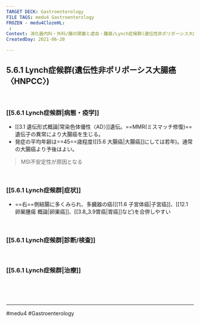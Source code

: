 ```yaml
---
TARGET DECK: Gastroenterology
FILE TAGS: medu4 Gastroenterology
FROZEN - medu4ClozeHL:
 : 
Context: 消化器内科・外科/腸の閉塞と虚血・腫瘍/Lynch症候群(遺伝性非ポリポーシス大腸癌〈HNPCC〉)
CreatedDay: 2021-06-20

---
```


## 5.6.1 Lynch症候群(遺伝性非ポリポーシス大腸癌〈HNPCC〉)

<br>

### [[5.6.1 Lynch症候群|病態・疫学]]
* [[3.1 遺伝形式概論|常染色体優性〈AD〉]]遺伝。==MMR(ミスマッチ修復)==遺伝子の異常により大腸癌を生じる。 
* 発症の平均年齢は==45==歳程度([[5.6 大腸癌|大腸癌]]にしては若年)。通常の大腸癌より予後はよい。
>MSI不安定性が原因となる
<!--ID: 1631084369945-->


<br>

### [[5.6.1 Lynch症候群|症状]]
* ==右==側結腸に多くみられ、多臓器の癌([[11.6 子宮体癌|子宮癌]]、[[12.1 卵巣腫瘍 概論|卵巣癌]]、[[3.8_3.9胃癌|胃癌]]など)を合併しやすい
<!--ID: 1624766942505-->


<br>

### [[5.6.1 Lynch症候群|診断/検査]]


<br>

### [[5.6.1 Lynch症候群|治療]]


<br><br><br>

---
#medu4 #Gastroenterology 
